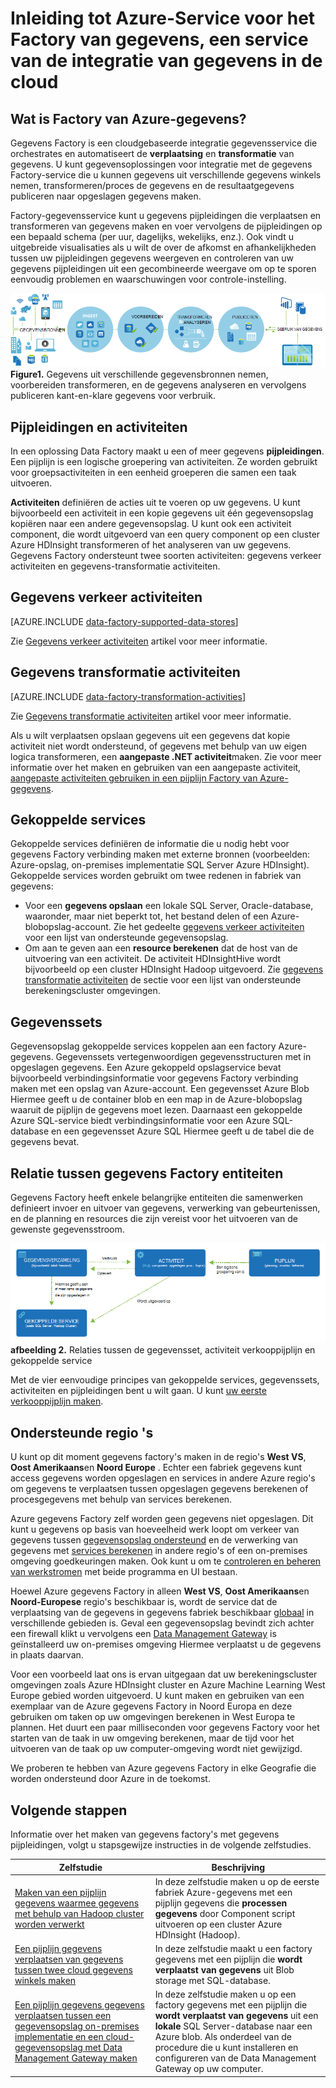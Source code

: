 <properties 
    pageTitle="Inleiding tot Data Factory, een service van de integratie van gegevens | Microsoft Azure" 
    description="Leer wat Azure gegevens Factory is: een cloud-integratie gegevensservice die orchestrates en automatiseert verplaatsing en transformatie van gegevens." 
    keywords="integratie van gegevens, cloud de integratie van gegevens, wat azure gegevens factory is"
    services="data-factory" 
    documentationCenter="" 
    authors="sharonlo101" 
    manager="jhubbard" 
    editor="monicar"/>

<tags 
    ms.service="data-factory" 
    ms.workload="data-services" 
    ms.tgt_pltfrm="na" 
    ms.devlang="na" 
    ms.topic="get-started-article" 
    ms.date="09/22/2016" 
    ms.author="shlo"/>

# <a name="introduction-to-azure-data-factory-service-a-data-integration-service-in-the-cloud"></a>Inleiding tot Azure-Service voor het Factory van gegevens, een service van de integratie van gegevens in de cloud

## <a name="what-is-azure-data-factory"></a>Wat is Factory van Azure-gegevens? 
Gegevens Factory is een cloudgebaseerde integratie gegevensservice die orchestrates en automatiseert de **verplaatsing** en **transformatie** van gegevens. U kunt gegevensoplossingen voor integratie met de gegevens Factory-service die u kunnen gegevens uit verschillende gegevens winkels nemen, transformeren/proces de gegevens en de resultaatgegevens publiceren naar opgeslagen gegevens maken. 

Factory-gegevensservice kunt u gegevens pijpleidingen die verplaatsen en transformeren van gegevens maken en voer vervolgens de pijpleidingen op een bepaald schema (per uur, dagelijks, wekelijks, enz.). Ook vindt u uitgebreide visualisaties als u wilt de over de afkomst en afhankelijkheden tussen uw pijpleidingen gegevens weergeven en controleren van uw gegevens pijpleidingen uit een gecombineerde weergave om op te sporen eenvoudig problemen en waarschuwingen voor controle-instelling.

![Diagram: Gegevens Factory overzicht, een service van de integratie van gegevens](./media/data-factory-introduction/what-is-azure-data-factory.png)
**Figure1.** Gegevens uit verschillende gegevensbronnen nemen, voorbereiden transformeren, en de gegevens analyseren en vervolgens publiceren kant-en-klare gegevens voor verbruik.

## <a name="pipelines-and-activities"></a>Pijpleidingen en activiteiten
In een oplossing Data Factory maakt u een of meer gegevens **pijpleidingen**. Een pijplijn is een logische groepering van activiteiten. Ze worden gebruikt voor groepsactiviteiten in een eenheid groeperen die samen een taak uitvoeren. 

**Activiteiten** definiëren de acties uit te voeren op uw gegevens. U kunt bijvoorbeeld een activiteit in een kopie gegevens uit één gegevensopslag kopiëren naar een andere gegevensopslag. U kunt ook een activiteit component, die wordt uitgevoerd van een query component op een cluster Azure HDInsight transformeren of het analyseren van uw gegevens. Gegevens Factory ondersteunt twee soorten activiteiten: gegevens verkeer activiteiten en gegevens-transformatie activiteiten. 
  
## <a name="data-movement-activities"></a>Gegevens verkeer activiteiten 
[AZURE.INCLUDE [data-factory-supported-data-stores](../../includes/data-factory-supported-data-stores.md)]

Zie [Gegevens verkeer activiteiten](data-factory-data-movement-activities.md) artikel voor meer informatie. 

## <a name="data-transformation-activities"></a>Gegevens transformatie activiteiten
[AZURE.INCLUDE [data-factory-transformation-activities](../../includes/data-factory-transformation-activities.md)]

Zie [Gegevens transformatie activiteiten](data-factory-data-transformation-activities.md) artikel voor meer informatie.

Als u wilt verplaatsen opslaan gegevens uit een gegevens dat kopie activiteit niet wordt ondersteund, of gegevens met behulp van uw eigen logica transformeren, een **aangepaste .NET activiteit**maken. Zie voor meer informatie over het maken en gebruiken van een aangepaste activiteit, [aangepaste activiteiten gebruiken in een pijplijn Factory van Azure-gegevens](data-factory-use-custom-activities.md).

## <a name="linked-services"></a>Gekoppelde services
Gekoppelde services definiëren de informatie die u nodig hebt voor gegevens Factory verbinding maken met externe bronnen (voorbeelden: Azure-opslag, on-premises implementatie SQL Server Azure HDInsight). Gekoppelde services worden gebruikt om twee redenen in fabriek van gegevens:

- Voor een **gegevens opslaan** een lokale SQL Server, Oracle-database, waaronder, maar niet beperkt tot, het bestand delen of een Azure-blobopslag-account. Zie het gedeelte [gegevens verkeer activiteiten](data-factory-data-movement-activities.md) voor een lijst van ondersteunde gegevensopslag. 
- Om aan te geven aan een **resource berekenen** dat de host van de uitvoering van een activiteit. De activiteit HDInsightHive wordt bijvoorbeeld op een cluster HDInsight Hadoop uitgevoerd. Zie [gegevens transformatie activiteiten](data-factory-data-transformation-activities.md) de sectie voor een lijst van ondersteunde berekeningscluster omgevingen. 

## <a name="datasets"></a>Gegevenssets 
Gegevensopslag gekoppelde services koppelen aan een factory Azure-gegevens. Gegevenssets vertegenwoordigen gegevensstructuren met in opgeslagen gegevens. Een Azure gekoppeld opslagservice bevat bijvoorbeeld verbindingsinformatie voor gegevens Factory verbinding maken met een opslag van Azure-account. Een gegevensset Azure Blob Hiermee geeft u de container blob en een map in de Azure-blobopslag waaruit de pijplijn de gegevens moet lezen. Daarnaast een gekoppelde Azure SQL-service biedt verbindingsinformatie voor een Azure SQL-database en een gegevensset Azure SQL Hiermee geeft u de tabel die de gegevens bevat.   

## <a name="relationship-between-data-factory-entities"></a>Relatie tussen gegevens Factory entiteiten
Gegevens Factory heeft enkele belangrijke entiteiten die samenwerken definieert invoer en uitvoer van gegevens, verwerking van gebeurtenissen, en de planning en resources die zijn vereist voor het uitvoeren van de gewenste gegevensstroom.

![Diagram: Gegevens Factory, een cloud-integratie gegevensservice - toets concepten](./media/data-factory-introduction/data-integration-service-key-concepts.png)
**afbeelding 2.** Relaties tussen de gegevensset, activiteit verkooppijplijn en gekoppelde service

Met de vier eenvoudige principes van gekoppelde services, gegevenssets, activiteiten en pijpleidingen bent u wilt gaan. U kunt [uw eerste verkooppijplijn maken](data-factory-build-your-first-pipeline.md). 

## <a name="supported-regions"></a>Ondersteunde regio 's
U kunt op dit moment gegevens factory's maken in de regio's **West VS**, **Oost Amerikaans**en **Noord Europe** . Echter een fabriek gegevens kunt access gegevens worden opgeslagen en services in andere Azure regio's om gegevens te verplaatsen tussen opgeslagen gegevens berekenen of procesgegevens met behulp van services berekenen. 

Azure gegevens Factory zelf worden geen gegevens niet opgeslagen. Dit kunt u gegevens op basis van hoeveelheid werk loopt om verkeer van gegevens tussen [gegevensopslag ondersteund](data-factory-data-movement-activities.md#supported-data-stores) en de verwerking van gegevens met [services berekenen](data-factory-compute-linked-services.md) in andere regio's of een on-premises omgeving goedkeuringen maken. Ook kunt u om te [controleren en beheren van werkstromen](data-factory-monitor-manage-pipelines.md) met beide programma en UI bestaan. 

Hoewel Azure gegevens Factory in alleen **West VS**, **Oost Amerikaans**en **Noord-Europese** regio's beschikbaar is, wordt de service dat de verplaatsing van de gegevens in gegevens fabriek beschikbaar [globaal](data-factory-data-movement-activities.md#global) in verschillende gebieden is. Geval een gegevensopslag bevindt zich achter een firewall klikt u vervolgens een [Data Management Gateway](data-factory-move-data-between-onprem-and-cloud.md) is geïnstalleerd uw on-premises omgeving Hiermee verplaatst u de gegevens in plaats daarvan. 

Voor een voorbeeld laat ons is ervan uitgegaan dat uw berekeningscluster omgevingen zoals Azure HDInsight cluster en Azure Machine Learning West Europe gebied worden uitgevoerd. U kunt maken en gebruiken van een exemplaar van de Azure gegevens Factory in Noord Europa en deze gebruiken om taken op uw omgevingen berekenen in West Europa te plannen. Het duurt een paar milliseconden voor gegevens Factory voor het starten van de taak in uw omgeving berekenen, maar de tijd voor het uitvoeren van de taak op uw computer-omgeving wordt niet gewijzigd.

We proberen te hebben van Azure gegevens Factory in elke Geografie die worden ondersteund door Azure in de toekomst.
  
## <a name="next-steps"></a>Volgende stappen
Informatie over het maken van gegevens factory's met gegevens pijpleidingen, volgt u stapsgewijze instructies in de volgende zelfstudies. 

Zelfstudie | Beschrijving
-------- | -----------
[Maken van een pijplijn gegevens waarmee gegevens met behulp van Hadoop cluster worden verwerkt](data-factory-build-your-first-pipeline.md) | In deze zelfstudie maken u op de eerste fabriek Azure-gegevens met een pijplijn gegevens die **processen gegevens** door Component script uitvoeren op een cluster Azure HDInsight (Hadoop). |
[Een pijplijn gegevens verplaatsen van gegevens tussen twee cloud gegevens winkels maken](data-factory-copy-data-from-azure-blob-storage-to-sql-database.md) | In deze zelfstudie maakt u een factory gegevens met een pijplijn die **wordt verplaatst van gegevens** uit Blob storage met SQL-database.
[Een pijplijn gegevens gegevens verplaatsen tussen een gegevensopslag on-premises implementatie en een cloud-gegevensopslag met Data Management Gateway maken](data-factory-move-data-between-onprem-and-cloud.md) | In deze zelfstudie maken u op een factory gegevens met een pijplijn die **wordt verplaatst van gegevens** uit een **lokale** SQL Server-database naar een Azure blob. Als onderdeel van de procedure die u kunt installeren en configureren van de Data Management Gateway op uw computer. 

